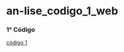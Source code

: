 # an-lise_codigo_1_web

### 1° Código

<a href="https://github.com/thayswilsinski/an-lise_codigo_1_web.git">código 1<a>